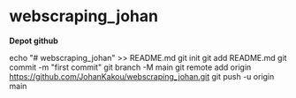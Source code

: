 # webscraping_johan
**Depot github**

echo "# webscraping_johan" >> README.md
git init
git add README.md
git commit -m "first commit"
git branch -M main
git remote add origin https://github.com/JohanKakou/webscraping_johan.git
git push -u origin main
